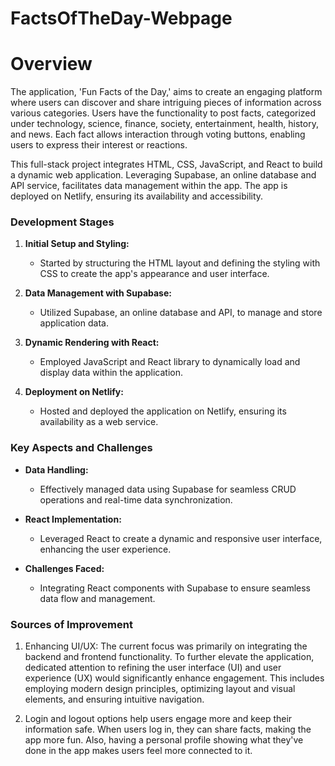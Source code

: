 # FactsOfTheDay-Webpage
<h1>Overview</h1>
The application, 'Fun Facts of the Day,' aims to create an engaging platform where users can discover and share intriguing pieces of information across various categories. Users have the functionality to post facts, categorized under technology, science, finance, society, entertainment, health, history, and news. Each fact allows interaction through voting buttons, enabling users to express their interest or reactions. 

This full-stack project integrates HTML, CSS, JavaScript, and React to build a dynamic web application. Leveraging Supabase, an online database and API service, facilitates data management within the app. The app is deployed on Netlify, ensuring its availability and accessibility.

<h3>Development Stages</h3>

1. **Initial Setup and Styling:**
   - Started by structuring the HTML layout and defining the styling with CSS to create the app's appearance and user interface.
  
2. **Data Management with Supabase:**
   - Utilized Supabase, an online database and API, to manage and store application data.
  
3. **Dynamic Rendering with React:**
   - Employed JavaScript and React library to dynamically load and display data within the application.
  
4. **Deployment on Netlify:**
   - Hosted and deployed the application on Netlify, ensuring its availability as a web service.

<h3>Key Aspects and Challenges</h3>

- **Data Handling:**
  - Effectively managed data using Supabase for seamless CRUD operations and real-time data synchronization.

- **React Implementation:**
  - Leveraged React to create a dynamic and responsive user interface, enhancing the user experience.
  
- **Challenges Faced:**
  - Integrating React components with Supabase to ensure seamless data flow and management.
  

<h3>Sources of Improvement</h3>

1. Enhancing UI/UX: The current focus was primarily on integrating the backend and frontend functionality. To further elevate the application, dedicated attention to refining the user interface (UI) and user experience (UX) would significantly enhance engagement. This includes employing modern design principles, optimizing layout and visual elements, and ensuring intuitive navigation.

2. Login and logout options help users engage more and keep their information safe. When users log in, they can share facts, making the app more fun. Also, having a personal profile showing what they've done in the app makes users feel more connected to it.
